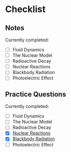 # Checklist

## Notes
Currently completed:

- [ ] Fluid Dynamics
- [ ] The Nuclear Model
- [ ] Radioactive Decay
- [ ] Nuclear Reactions
- [ ] Blackbody Radiation
- [ ] Photoelectric Effect

## Practice Questions
Currently completed:

- [ ] Fluid Dynamics
- [ ] The Nuclear Model
- [ ] Radioactive Decay
- [X] [Nuclear Reactions](chapter4.pdf)
- [X] [Blackbody Radiation](chapter5.pdf)
- [ ] Photoelectric Effect
